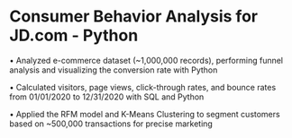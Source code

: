 # Consumer Behavior Analysis for JD.com - Python                                                                                                   
•	Analyzed e-commerce dataset (~1,000,000 records), performing funnel analysis and visualizing the conversion rate with Python

•	Calculated visitors, page views, click-through rates, and bounce rates from 01/01/2020 to 12/31/2020 with SQL and Python 

•	Applied the RFM model and K-Means Clustering to segment customers based on ~500,000 transactions for precise marketing
